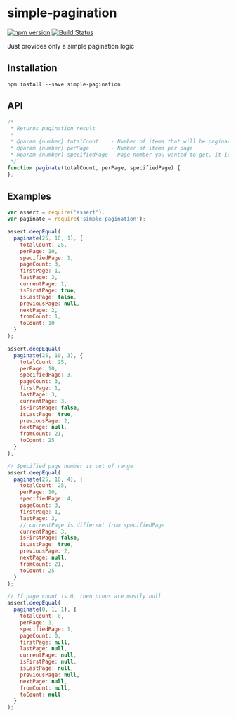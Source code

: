 # simple-pagination

[![npm version](https://badge.fury.io/js/simple-pagination.svg)](http://badge.fury.io/js/simple-pagination)
[![Build Status](https://travis-ci.org/kjirou/simple-pagination.svg?branch=master)](https://travis-ci.org/kjirou/simple-pagination)

Just provides only a simple pagination logic


## Installation

```
npm install --save simple-pagination
```


## API

```js
/*
 * Returns pagination result
 *
 * @param {number} totalCount    - Number of items that will be paginated
 * @param {number} perPage       - Number of items per page
 * @param {number} specifiedPage - Page number you wanted to get, it is started by 1
 */
function paginate(totalCount, perPage, specifiedPage) {
};
```


## Examples

```js
var assert = require('assert');
var paginate = require('simple-pagination');

assert.deepEqual(
  paginate(25, 10, 1), {
    totalCount: 25,
    perPage: 10,
    specifiedPage: 1,
    pageCount: 3,
    firstPage: 1,
    lastPage: 3,
    currentPage: 1,
    isFirstPage: true,
    isLastPage: false,
    previousPage: null,
    nextPage: 2,
    fromCount: 1,
    toCount: 10
  }
);

assert.deepEqual(
  paginate(25, 10, 3), {
    totalCount: 25,
    perPage: 10,
    specifiedPage: 3,
    pageCount: 3,
    firstPage: 1,
    lastPage: 3,
    currentPage: 3,
    isFirstPage: false,
    isLastPage: true,
    previousPage: 2,
    nextPage: null,
    fromCount: 21,
    toCount: 25
  }
);

// Specified page number is out of range
assert.deepEqual(
  paginate(25, 10, 4), {
    totalCount: 25,
    perPage: 10,
    specifiedPage: 4,
    pageCount: 3,
    firstPage: 1,
    lastPage: 3,
    // currentPage is different from specifiedPage
    currentPage: 3,
    isFirstPage: false,
    isLastPage: true,
    previousPage: 2,
    nextPage: null,
    fromCount: 21,
    toCount: 25
  }
);

// If page count is 0, then props are mostly null
assert.deepEqual(
  paginate(0, 1, 1), {
    totalCount: 0,
    perPage: 1,
    specifiedPage: 1,
    pageCount: 0,
    firstPage: null,
    lastPage: null,
    currentPage: null,
    isFirstPage: null,
    isLastPage: null,
    previousPage: null,
    nextPage: null,
    fromCount: null,
    toCount: null
  }
);
```

